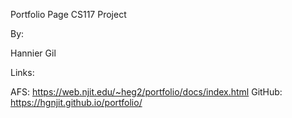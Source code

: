 Portfolio Page
CS117 Project

By:

Hannier Gil

Links:

AFS: https://web.njit.edu/~heg2/portfolio/docs/index.html
GitHub: https://hgnjit.github.io/portfolio/
